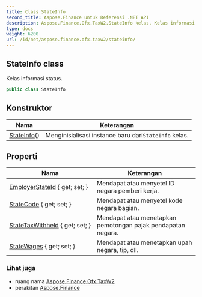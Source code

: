 ```yaml
---
title: Class StateInfo
second_title: Aspose.Finance untuk Referensi .NET API
description: Aspose.Finance.Ofx.TaxW2.StateInfo kelas. Kelas informasi status.
type: docs
weight: 6200
url: /id/net/aspose.finance.ofx.taxw2/stateinfo/
---
```

## StateInfo class

Kelas informasi status.

```csharp
public class StateInfo
```

## Konstruktor

| Nama | Keterangan |
| --- | --- |
| [StateInfo](stateinfo/)() | Menginisialisasi instance baru dari`StateInfo` kelas. |

## Properti

| Nama | Keterangan |
| --- | --- |
| [EmployerStateId](../../aspose.finance.ofx.taxw2/stateinfo/employerstateid/) { get; set; } | Mendapat atau menyetel ID negara pemberi kerja. |
| [StateCode](../../aspose.finance.ofx.taxw2/stateinfo/statecode/) { get; set; } | Mendapat atau menyetel kode negara bagian. |
| [StateTaxWithheld](../../aspose.finance.ofx.taxw2/stateinfo/statetaxwithheld/) { get; set; } | Mendapat atau menetapkan pemotongan pajak pendapatan negara. |
| [StateWages](../../aspose.finance.ofx.taxw2/stateinfo/statewages/) { get; set; } | Mendapat atau menetapkan upah negara, tip, dll. |

### Lihat juga

* ruang nama [Aspose.Finance.Ofx.TaxW2](../../aspose.finance.ofx.taxw2/)
* perakitan [Aspose.Finance](../../)


